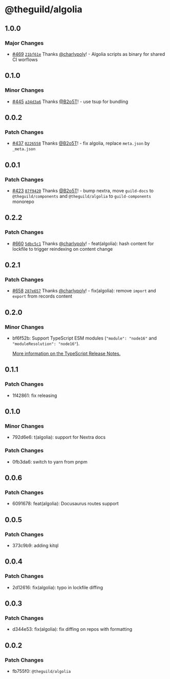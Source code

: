 # @theguild/algolia

## 1.0.0

### Major Changes

- [#469](https://github.com/the-guild-org/the-guild-components/pull/469) [`21bf61e`](https://github.com/the-guild-org/the-guild-components/commit/21bf61e6f91507066a462d8ec9383ea4a0efd9e0) Thanks [@charlypoly](https://github.com/charlypoly)! - Algolia scripts as binary for shared CI worflows

## 0.1.0

### Minor Changes

- [#445](https://github.com/the-guild-org/the-guild-components/pull/445) [`a34d3a6`](https://github.com/the-guild-org/the-guild-components/commit/a34d3a65c197639bdb2fa9f10c9e7866562851de) Thanks [@B2o5T](https://github.com/B2o5T)! - use tsup for bundling

## 0.0.2

### Patch Changes

- [#437](https://github.com/the-guild-org/the-guild-components/pull/437) [`0226558`](https://github.com/the-guild-org/the-guild-components/commit/0226558fc38fa3952a10dc3e4b531fce10e742df) Thanks [@B2o5T](https://github.com/B2o5T)! - fix algolia, replace `meta.json` by `_meta.json`

## 0.0.1

### Patch Changes

- [#423](https://github.com/the-guild-org/the-guild-components/pull/423) [`87f9420`](https://github.com/the-guild-org/the-guild-components/commit/87f942002cb37b6f082109e33b81d5e591b1a632) Thanks [@B2o5T](https://github.com/B2o5T)! - bump nextra, move `guild-docs` to `@theguild/components` and `@theguild/algolia` to `guild-components` monorepo

## 0.2.2

### Patch Changes

- [#660](https://github.com/the-guild-org/the-guild-docs/pull/660) [`5dbc5c1`](https://github.com/the-guild-org/the-guild-docs/commit/5dbc5c1c4002e52056f6757e42538788d08e10b1) Thanks [@charlypoly](https://github.com/charlypoly)! - feat(algolia): hash content for lockfile to trigger reindexing on content change

## 0.2.1

### Patch Changes

- [#658](https://github.com/the-guild-org/the-guild-docs/pull/658) [`287e657`](https://github.com/the-guild-org/the-guild-docs/commit/287e657881fc2744c457700b002f7a979b2b0b5c) Thanks [@charlypoly](https://github.com/charlypoly)! - fix(algolia): remove `import` and `export` from records content

## 0.2.0

### Minor Changes

- bf6f52b: Support TypeScript ESM modules (`"module": "node16"` and `"moduleResolution": "node16"`).

  [More information on the TypeScript Release Notes.](https://devblogs.microsoft.com/typescript/announcing-typescript-4-7/#ecmascript-module-support-in-node-js)

## 0.1.1

### Patch Changes

- 1f42861: fix releasing

## 0.1.0

### Minor Changes

- 792d6e6: t(algolia): support for Nextra docs

### Patch Changes

- 0fb3da6: switch to yarn from pnpm

## 0.0.6

### Patch Changes

- 6091678: feat(algolia): Docusaurus routes support

## 0.0.5

### Patch Changes

- 373c9b9: adding kitql

## 0.0.4

### Patch Changes

- 2d12616: fix(algolia): typo in lockfile diffing

## 0.0.3

### Patch Changes

- d344e53: fix(algolia): fix diffing on repos with formatting

## 0.0.2

### Patch Changes

- fb755f0: `@theguild/algolia`
